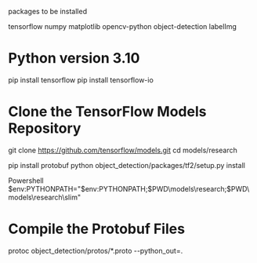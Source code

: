 packages to be installed

tensorflow
numpy
matplotlib
opencv-python
object-detection
labelImg



# Python version 3.10

pip install tensorflow
pip install tensorflow-io



# Clone the TensorFlow Models Repository

git clone https://github.com/tensorflow/models.git
cd models/research

pip install protobuf
python object_detection/packages/tf2/setup.py install


Powershell
$env:PYTHONPATH="$env:PYTHONPATH;$PWD\models\research;$PWD\models\research\slim"



# Compile the Protobuf Files

protoc object_detection/protos/*.proto --python_out=.



